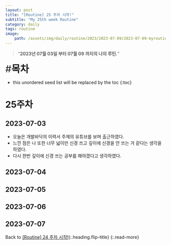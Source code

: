 ```yaml
---
layout: post
title: "[Routine] 25 주차 시작!"
subtitle: "My 25th week Routine"
category: daily
tags: routine
image:
    path: /assets/img/daily/routine/2023/2023-07-09/2023-07-09-myroutine-25th.png
---
```


> “**2023년 07월 03일 부터 07월 09 까지의 나의 루틴.**”

<span style="font-size:30px;">\#**목차**</span>
* this unordered seed list will be replaced by the toc
{:toc}

# 25주차
## 2023-07-03
- 오늘은 개발바닥의 이력서 주제의 유튜브를 보며 출근하였다.
- 느낀 점은 나 또한 너무 넓이만 신경 쓰고 깊이에 신경을 안 쓰는 거 같다는 생각을 하였다.
- 다시 한번 깊이에 신경 쓰는 공부를 해야겠다고 생각하였다.

## 2023-07-04
## 2023-07-05
## 2023-07-06
## 2023-07-07


Back to [[Routine] 24 주차 시작!](../06-june/2023-06-30-week-24th.md){:.heading.flip-title}
{:.read-more}

[//]: # (Continue with [[Routine] 26 주차 시작!]&#40;../07-july/2023-07-03-week-22th.md&#41;{:.heading.flip-title})
[//]: # ({:.read-more})

<!-- Links -->

<!-- Study Links -->

<!-- Commit Links -->